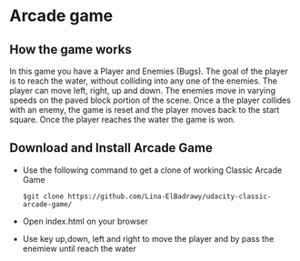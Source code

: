 # Arcade game
## How the game works
In this game you have a Player and Enemies (Bugs). The goal of the player is to reach the water, without colliding into any one of the enemies. The player can move left, right, up and down. The enemies move in varying speeds on the paved block portion of the scene. Once a the player collides with an enemy, the game is reset and the player moves back to the start square. Once the player reaches the water the game is won.
## Download and Install Arcade Game
 - Use the following command to get a clone of working Classic Arcade Game
 
      `$git clone https://github.com/Lina-ElBadrawy/udacity-classic-arcade-game/`
  
  - Open index.html on your browser
  - Use key up,down, left and right to move the player and by pass the enemiew until reach the water

